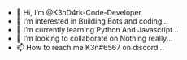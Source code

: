 - 👋 Hi, I’m @K3nD4rk-Code-Developer
- 👀 I’m interested in Building Bots and coding...
- 🌱 I’m currently learning Python And Javascript...
- 💞️ I’m looking to collaborate on Nothing really...
- 📫 How to reach me K3n#6567 on discord...

<!---
K3nD4rk-Code-Developer/K3nD4rk-Code-Developer is a ✨ special ✨ repository because its `README.md` (this file) appears on your GitHub profile.
You can click the Preview link to take a look at your changes.
--->
